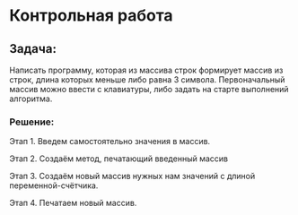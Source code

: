 # Контрольная работа

## Задача:
Написать программу, которая из массива строк формирует массив из строк, длина которых меньше либо равна 3 символа. Первоначальный массив можно ввести с клавиатуры, либо задать на старте выполнений алгоритма.


### Решение:
Этап 1. Введем самостоятельно значения в массив. 

Этап 2. Создаём метод, печатающий введенный массив

Этап 3. Создаём новый массив нужных нам значений с длиной переменной-счётчика. 

Этап 4. Печатаем новый массив.